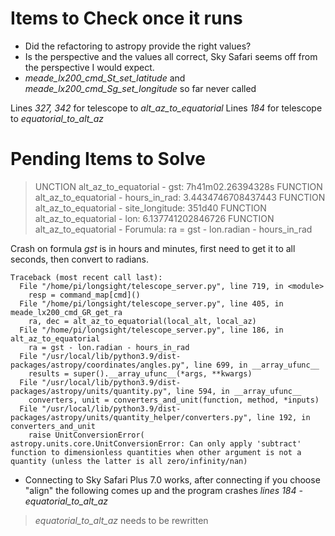 # Items to Check once it runs
- Did the refactoring to astropy provide the right values?
- Is the perspective and the values all correct, Sky Safari seems off from the perspective I would expect.
- *meade_lx200_cmd_St_set_latitude* and *meade_lx200_cmd_Sg_set_longitude* so far never called

Lines *327, 342* for telescope to *alt_az_to_equatorial*
Lines *184* for telescope to *equatorial_to_alt_az*

# Pending Items to Solve

> UNCTION alt_az_to_equatorial - gst: 7h41m02.26394328s
> FUNCTION alt_az_to_equatorial - hours_in_rad: 3.4434746708437443
> FUNCTION alt_az_to_equatorial - site_longitude: 351d40
> FUNCTION alt_az_to_equatorial - lon: 6.137741202846726
> FUNCTION alt_az_to_equatorial - Forumula: ra = gst - lon.radian - hours_in_rad

Crash on formula *gst* is in hours and minutes, first need to get it to all seconds, then convert to radians.

```
Traceback (most recent call last):
  File "/home/pi/longsight/telescope_server.py", line 719, in <module>
    resp = command_map[cmd]()
  File "/home/pi/longsight/telescope_server.py", line 405, in meade_lx200_cmd_GR_get_ra
    ra, dec = alt_az_to_equatorial(local_alt, local_az)
  File "/home/pi/longsight/telescope_server.py", line 186, in alt_az_to_equatorial
    ra = gst - lon.radian - hours_in_rad
  File "/usr/local/lib/python3.9/dist-packages/astropy/coordinates/angles.py", line 699, in __array_ufunc__
    results = super().__array_ufunc__(*args, **kwargs)
  File "/usr/local/lib/python3.9/dist-packages/astropy/units/quantity.py", line 594, in __array_ufunc__
    converters, unit = converters_and_unit(function, method, *inputs)
  File "/usr/local/lib/python3.9/dist-packages/astropy/units/quantity_helper/converters.py", line 192, in converters_and_unit
    raise UnitConversionError(
astropy.units.core.UnitConversionError: Can only apply 'subtract' function to dimensionless quantities when other argument is not a quantity (unless the latter is all zero/infinity/nan)
```

- Connecting to Sky Safari Plus 7.0 works, after connecting if you choose "align" the following comes up and the program crashes *lines 184 - equatorial_to_alt_az*

> *equatorial_to_alt_az* needs to be rewritten
